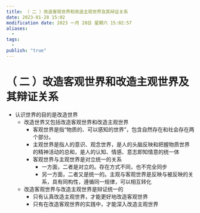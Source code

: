 ```yaml
---
title: （ 二 ）改造客观世界和改造主观世界及其辩证关系
date: 2023-01-28 15:02
modification date: 2023 一月 28日 星期六 15:02:57
aliases:
  - 
tags:
  - 
publish: "true"
---
```


# （ 二 ）改造客观世界和改造主观世界及其辩证关系

- 认识世界的目的是改造世界
	- 改造世界又包括改造客观世界和改造主观世界
		- 客观世界是指“物质的、可以感知的世界”，包含自然存在和社会存在两个部分。
		- 主观世界是指人的意识、观念世界，是人的头脑反映和把握物质世界的精神活动的总和，是人的认知、情感、意志即知情意的统一体
		- 客观世界与主观世界是对立统一的关系
			- 一方面，二者是对立的。存在方式不同，也不完全同步
			- 另一方面，二者又是统一的。主观与客观世界是反映与被反映的关系，具有同构性，遵循同一规律，可以相互转化
	- 改造客观世界与改造主观世界是辩证统一的
		- 只有认真改造主观世界，才能更好地改造客观世界
		- 只有在改造客观世界的实践中，才能深入改造主观世界